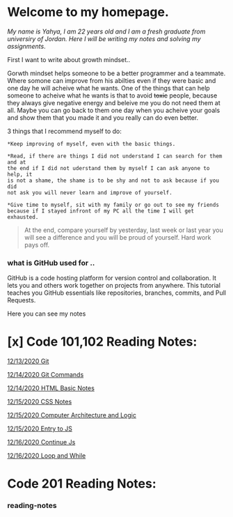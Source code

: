 
# **Welcome to my homepage**.


_My name is Yahya, I am 22 years old and I am a fresh graduate from universiry of Jordan. Here I will be writing my notes and solving my assignments_.

First I want to write about growth mindset..

 Gorwth mindset helps someone to be a better programmer and a teammate. Where somone can improve from his abilties even if they 
 were basic and one day he will acheive what he wants. One of the things that can help someone to acheive what he wants is that 
 to avoid ~~toxic~~ people, because they always give negative energy and beleive me you do not need them at all. Maybe you can go 
 back to them one day when you acheive your goals and show them that you made it and you really can do even better. 
 
 3 things that I recommend myself to do:
 
    *Keep improving of myself, even with the basic things.
   
    *Read, if there are things I did not understand I can search for them and at     
    the end if I did not uderstand them by myself I can ask anyone to help, it 
    is not a shame, the shame is to be shy and not to ask because if you did     
    not ask you will never learn and improve of yourself.
   
    *Give time to myself, sit with my family or go out to see my friends 
    because if I stayed infront of my PC all the time I will get exhausted. 

>At the end, compare yourself by yesterday, last week or last year you will see a difference and you will be proud of yourself. Hard work pays off.

### what is GitHub used for ..
GitHub is a code hosting platform for version control and collaboration. It lets you and others work together on projects from anywhere. This tutorial teaches you GitHub essentials like repositories, branches, commits, and Pull Requests.

Here you can see my notes


# [x] Code 101,102 Reading Notes:

[12/13/2020 Git](https://yahyaomari.github.io/reading-notes/reading-notes2)

[12/14/2020 Git Commands](https://yahyaomari.github.io/reading-notes/reading-noted)

[12/14/2020 HTML Basic Notes](https://yahyaomari.github.io/lab04/ReadNotes.html)

[12/15/2020 CSS Notes](https://yahyaomari.github.io/reading-notes/read05)

[12/15/2020 Computer Architecture and Logic](https://yahyaomari.github.io/reading-notes/ComputerArchitectureandLogic)

[12/15/2020 Entry to JS](https://yahyaomari.github.io/reading-notes/lab06anotes)

[12/16/2020 Continue Js](https://yahyaomari.github.io/reading-notes/noteslab07)

[12/16/2020 Loop and While](https://yahyaomari.github.io/reading-notes/whileloops)


# Code 201 Reading Notes:


### reading-notes

